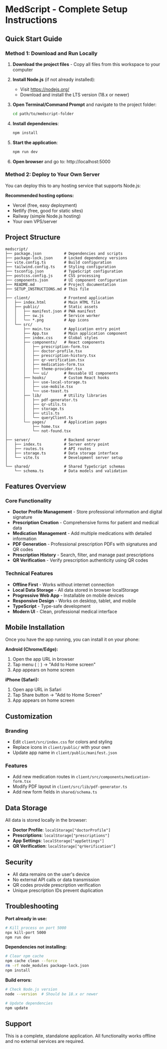 # MedScript - Complete Setup Instructions

## Quick Start Guide

### Method 1: Download and Run Locally

1. **Download the project files** - Copy all files from this workspace to your computer

2. **Install Node.js** (if not already installed):
   - Visit https://nodejs.org/
   - Download and install the LTS version (18.x or newer)

3. **Open Terminal/Command Prompt** and navigate to the project folder:
   ```bash
   cd path/to/medscript-folder
   ```

4. **Install dependencies**:
   ```bash
   npm install
   ```

5. **Start the application**:
   ```bash
   npm run dev
   ```

6. **Open browser** and go to: http://localhost:5000

### Method 2: Deploy to Your Own Server

You can deploy this to any hosting service that supports Node.js:

**Recommended hosting options:**
- Vercel (free, easy deployment)
- Netlify (free, good for static sites)
- Railway (simple Node.js hosting)
- Your own VPS/server

## Project Structure

```
medscript/
├── package.json          # Dependencies and scripts
├── package-lock.json     # Locked dependency versions
├── vite.config.ts        # Build configuration
├── tailwind.config.ts    # Styling configuration
├── tsconfig.json         # TypeScript configuration
├── postcss.config.js     # CSS processing
├── components.json       # UI component configuration
├── README.md             # Project documentation
├── SETUP_INSTRUCTIONS.md # This file
│
├── client/               # Frontend application
│   ├── index.html        # Main HTML file
│   ├── public/           # Static assets
│   │   ├── manifest.json # PWA manifest
│   │   ├── sw.js         # Service worker
│   │   └── *.png         # App icons
│   └── src/
│       ├── main.tsx      # Application entry point
│       ├── App.tsx       # Main application component
│       ├── index.css     # Global styles
│       ├── components/   # React components
│       │   ├── prescription-form.tsx
│       │   ├── doctor-profile.tsx
│       │   ├── prescription-history.tsx
│       │   ├── qr-verification.tsx
│       │   ├── medication-form.tsx
│       │   ├── theme-provider.tsx
│       │   └── ui/       # Reusable UI components
│       ├── hooks/        # Custom React hooks
│       │   ├── use-local-storage.ts
│       │   ├── use-mobile.tsx
│       │   └── use-toast.ts
│       ├── lib/          # Utility libraries
│       │   ├── pdf-generator.ts
│       │   ├── qr-utils.ts
│       │   ├── storage.ts
│       │   ├── utils.ts
│       │   └── queryClient.ts
│       └── pages/        # Application pages
│           ├── home.tsx
│           └── not-found.tsx
│
├── server/               # Backend server
│   ├── index.ts          # Server entry point
│   ├── routes.ts         # API routes
│   ├── storage.ts        # Data storage interface
│   └── vite.ts           # Development server setup
│
└── shared/               # Shared TypeScript schemas
    └── schema.ts         # Data models and validation
```

## Features Overview

### Core Functionality
- **Doctor Profile Management** - Store professional information and digital signature
- **Prescription Creation** - Comprehensive forms for patient and medical data
- **Medication Management** - Add multiple medications with detailed information
- **PDF Generation** - Professional prescription PDFs with signatures and QR codes
- **Prescription History** - Search, filter, and manage past prescriptions
- **QR Verification** - Verify prescription authenticity using QR codes

### Technical Features
- **Offline First** - Works without internet connection
- **Local Data Storage** - All data stored in browser localStorage
- **Progressive Web App** - Installable on mobile devices
- **Responsive Design** - Works on desktop, tablet, and mobile
- **TypeScript** - Type-safe development
- **Modern UI** - Clean, professional medical interface

## Mobile Installation

Once you have the app running, you can install it on your phone:

**Android (Chrome/Edge):**
1. Open the app URL in browser
2. Tap menu (⋮) → "Add to Home screen"
3. App appears on home screen

**iPhone (Safari):**
1. Open app URL in Safari
2. Tap Share button → "Add to Home Screen"
3. App appears on home screen

## Customization

### Branding
- Edit `client/src/index.css` for colors and styling
- Replace icons in `client/public/` with your own
- Update app name in `client/public/manifest.json`

### Features
- Add new medication routes in `client/src/components/medication-form.tsx`
- Modify PDF layout in `client/src/lib/pdf-generator.ts`
- Add new form fields in `shared/schema.ts`

## Data Storage

All data is stored locally in the browser:
- **Doctor Profile**: `localStorage["doctorProfile"]`
- **Prescriptions**: `localStorage["prescriptions"]`
- **App Settings**: `localStorage["appSettings"]`
- **QR Verification**: `localStorage["qrVerification"]`

## Security

- All data remains on the user's device
- No external API calls or data transmission
- QR codes provide prescription verification
- Unique prescription IDs prevent duplication

## Troubleshooting

**Port already in use:**
```bash
# Kill process on port 5000
npx kill-port 5000
npm run dev
```

**Dependencies not installing:**
```bash
# Clear npm cache
npm cache clean --force
rm -rf node_modules package-lock.json
npm install
```

**Build errors:**
```bash
# Check Node.js version
node --version  # Should be 18.x or newer

# Update dependencies
npm update
```

## Support

This is a complete, standalone application. All functionality works offline and no external services are required.